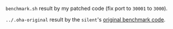 `benchmark.sh` result by my patched code (fix port to `30001` to `3000`).

`../.oha-original` result by the `silent`'s [original benchmark code](https://github.com/the-benchmarker/web-frameworks/blob/3c20cebf7b3358a573fcff4fc328b9aeb50a60b7/rust/silent/src/main.rs).
